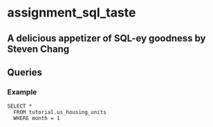 # assignment_sql_taste
A delicious appetizer of SQL-ey goodness
by Steven Chang
----------------------------------------


## Queries

### Example

```
SELECT *
  FROM tutorial.us_housing_units
  WHERE month = 1
```
